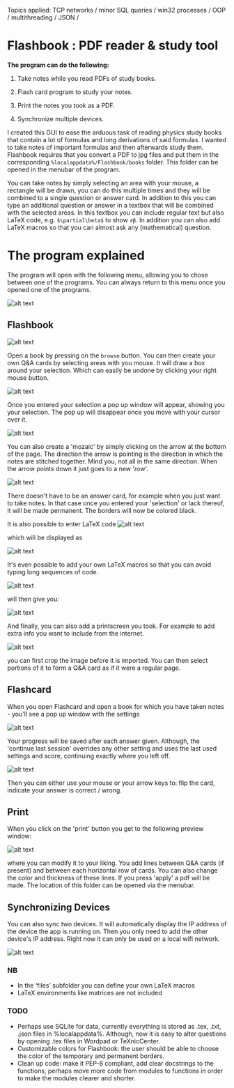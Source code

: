 Topics applied: TCP networks / minor SQL queries / win32 processes / OOP / multithreading / JSON / 

# Flashbook : PDF reader & study tool


**The program can do the following:**

  1) Take notes while you read PDFs of study books.

  2) Flash card program to study your notes.
  
  3) Print the notes you took as a PDF.
  
  4) Synchronize multiple devices.
  
I created this GUI to ease the arduous task of reading physics study books that contain a lot of formulas and long derivations of said formulas. I wanted to take notes of important formulas and then afterwards study them. Flashbook requires that you convert a PDF to jpg files and put them in the corresponding `%localappdata%/Flashbook/books` folder. This folder can be opened in the menubar of the program.

You can take notes by simply selecting an area with your mouse, a rectangle will be drawn, you can do this multiple times and they will be combined to a single question or answer card. In addition to this you can type an additional question or answer in a textbox that will be combined with the selected areas. In this textbox you can include regular text but also LaTeX code, e.g. `$\partial\beta$` to show `∂β`. In addition you can also add LaTeX macros so that you can almost ask any (mathematical) question.


# The program explained

The program will open with the following menu, allowing you to chose between one of the programs. You can always return to this menu once you opened one of the programs.

![alt text](https://github.com/AntondeGroot/Flashbook/blob/master/readme%20images/main1.png)
## Flashbook
![alt text](https://github.com/AntondeGroot/Flashbook/blob/master/readme%20images/fb.png)

Open a book by pressing on the `browse` button. You can then create your own Q&A cards by selecting areas with you mouse. It will draw a box around your selection. Which can easily be undone by clicking your right mouse button.

![alt text](https://github.com/AntondeGroot/Flashbook/blob/master/readme%20images/fb_selection.png)

Once you entered your selection a pop up window will appear, showing you your selection. The pop up will disappear once you move with your cursor over it.

![alt text](https://github.com/AntondeGroot/Flashbook/blob/master/readme%20images/fb_selection_entered.png)

You can also create a 'mozaic' by simply clicking on the arrow at the bottom of the page. The direction the arrow is pointing is the direction in which the notes are stitched together. Mind you, not all in the same direction. When the arrow points down it just goes to a new 'row'.

![alt text](https://github.com/AntondeGroot/Flashbook/blob/master/readme%20images/fb_selection_entered2.png)

There doesn't have to be an answer card, for example when you just want to take notes. In that case once you entered your 'selection' or lack thereof, it will be made permanent. The borders will now be colored black.

It is also possible to enter LaTeX code ![alt text](https://github.com/AntondeGroot/Flashbook/blob/master/readme%20images/fb_latex.png) 

which will be displayed as 

![alt text](https://github.com/AntondeGroot/Flashbook/blob/master/readme%20images/fb_latex2.png)

It's even possible to add your own LaTeX macros so that you can avoid typing long sequences of code.

![alt text](https://github.com/AntondeGroot/Flashbook/blob/master/readme%20images/fb_latex3.png)

will then give you:

![alt text](https://github.com/AntondeGroot/Flashbook/blob/master/readme%20images/fb_latex4.png)

And finally, you can also add a printscreen you took. For example to add extra info you want to include from the internet.

![alt text](https://github.com/AntondeGroot/Flashbook/blob/master/readme%20images/prtscr.png)

you can first crop the image before it is imported. You can then select portions of it to form a Q&A card as if it were a regular page.

## Flashcard

When you open Flashcard and open a book for which you have taken notes - you'll see a pop up window with the settings

![alt text](https://github.com/AntondeGroot/Flashbook/blob/master/readme%20images/fc.png)

Your progress will be saved after each answer given. Although, the 'continue last session' overrides any other setting and uses the last used settings and score, continuing exactly where you left off.

![alt text](https://github.com/AntondeGroot/Flashbook/blob/master/readme%20images/fc2.png)

Then you can either use your mouse or your arrow keys to: flip the card, indicate your answer is correct / wrong.

## Print

When you click on the 'print' button you get to the following preview window:

![alt text](https://github.com/AntondeGroot/Flashbook/blob/master/readme%20images/print.png)

where you can modify it to your liking. You add lines between Q&A cards (if present) and between each horizontal row of cards. You can also change the color and thickness of these lines. If you press 'apply' a pdf will be made. The location of this folder can be opened via the menubar.

## Synchronizing Devices

You can also sync two devices. It will automatically display the IP address of the device the app is running on. Then you only need to add the other device's IP address. Right now it can only be used on a local wifi network. 

![alt text](https://github.com/AntondeGroot/Flashbook/blob/pdf2image/readme%20images/sync_gui.png)



### NB
- In the ‘files’ subfolder you can define your own LaTeX macros
-	LaTeX environments like matrices are not included

### TODO
- Perhaps use SQLite for data, currently everything is stored as .tex, .txt, .json files in %localappdata%. Although, now it is easy to alter questions by opening .tex files in Wordpad or TeXnicCenter.
- Customizable colors for Flashbook: the user should be able to choose the color of the temporary and permanent borders.  
- Clean up code: make it PEP-8 compliant, add clear docstrings to the functions, perhaps move more code from modules to functions in order to make the modules clearer and shorter.
